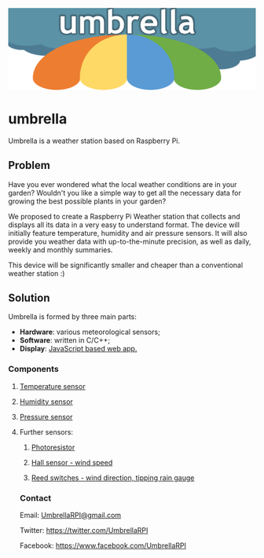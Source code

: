 ![alt text](https://github.com/Ranuncolo/umbrella/blob/master/header.jpg)

# umbrella

Umbrella is a weather station based on Raspberry Pi.


## Problem
Have you ever wondered what the local weather conditions are in your garden? Wouldn't you like a simple way to get all the necessary data for growing the best possible plants in your garden? 

We proposed to create a Raspberry Pi Weather station that collects and displays all its data in a very easy to understand format. The device will initially feature temperature, humidity and air pressure sensors.
It will also provide you weather data with up-to-the-minute precision, as well as daily, weekly and monthly summaries.

This device will be significantly smaller and cheaper than a conventional weather station :)

## Solution

Umbrella is formed by three main parts: 
- **Hardware**: various meteorological sensors;
- **Software**: written in C/C++;
- **Display**: [JavaScript based web app.](http://aws-website-umbrellaweatherapp-ycvsz.s3-website-us-east-1.amazonaws.com/)

### Components

1. [Temperature sensor](http://uk.farnell.com/maxim-integrated-products/max31820mcr/temperature-sensor-2deg-c-to-92/dp/2515555)

2. [Humidity sensor](http://uk.farnell.com/honeywell/hih6030-021-001/sensor-humidity-no-filter-4-5/dp/2356755?st=hih6030-021-001)

3. [Pressure sensor](http://uk.farnell.com/honeywell/abpllnt010bgaa5/pressure-sensor-10bar-axial-barbless/dp/2490461)

4. Further sensors:
    1. [Photoresistor](http://uk.farnell.com/advanced-photonix/nsl-19m51/light-dependent-resistor-550nm/dp/3168335)

    2. [Hall sensor - wind speed](http://uk.farnell.com/allegro-microsystems/a1302kua-t/sensor-hall-effect-linear-3sip/dp/1791388)

    3. [Reed switches - wind direction, tipping rain gauge](http://uk.farnell.com/standexmeder/mk23-85-e-2/reed-switch-spst-no-1a-1kv-smd/dp/2453625)
    
    ### Contact    
    
    Email: UmbrellaRPI@gmail.com
    
    Twitter: https://twitter.com/UmbrellaRPI
    
    Facebook: https://www.facebook.com/UmbrellaRPI
